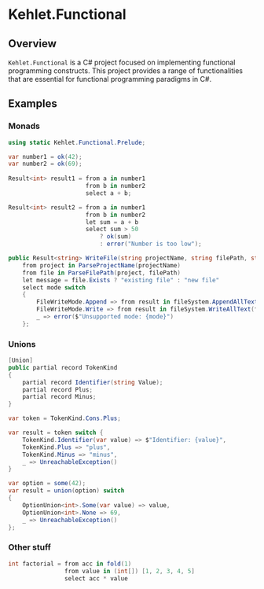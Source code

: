# Kehlet.Functional

## Overview
`Kehlet.Functional` is a C# project focused on implementing functional programming constructs. This project provides a range of functionalities that are essential for functional programming paradigms in C#.

## Examples

### Monads
```csharp
using static Kehlet.Functional.Prelude;

var number1 = ok(42);
var number2 = ok(69);
 
Result<int> result1 = from a in number1
                      from b in number2
                      select a + b;

Result<int> result2 = from a in number1
                      from b in number2
                      let sum = a + b
                      select sum > 50
                          ? ok(sum)
                          : error("Number is too low");
```

```csharp
public Result<string> WriteFile(string projectName, string filePath, string content, FileWriteMode mode) =>
    from project in ParseProjectName(projectName)
    from file in ParseFilePath(project, filePath)
    let message = file.Exists ? "existing file" : "new file"
    select mode switch
    {
        FileWriteMode.Append => from result in fileSystem.AppendAllText(file.FullName, content) select $"Appended content to {message}: {file.Name}",
        FileWriteMode.Write => from result in fileSystem.WriteAllText(file.FullName, content) select $"Wrote content to {message}: {file.Name}",
        _ => error($"Unsupported mode: {mode}")
    };
```

### Unions
```csharp
[Union]
public partial record TokenKind
{
    partial record Identifier(string Value);
    partial record Plus;
    partial record Minus;
}

var token = TokenKind.Cons.Plus;

var result = token switch {
    TokenKind.Identifier(var value) => $"Identifier: {value}",
    TokenKind.Plus => "plus",
    TokenKind.Minus => "minus",
    _ => UnreachableException()
}
```

```csharp
var option = some(42);
var result = union(option) switch
{
    OptionUnion<int>.Some(var value) => value,
    OptionUnion<int>.None => 69,
    _ => UnreachableException()
};
```

### Other stuff
```csharp
int factorial = from acc in fold(1)
                from value in (int[]) [1, 2, 3, 4, 5]
                select acc * value
```
